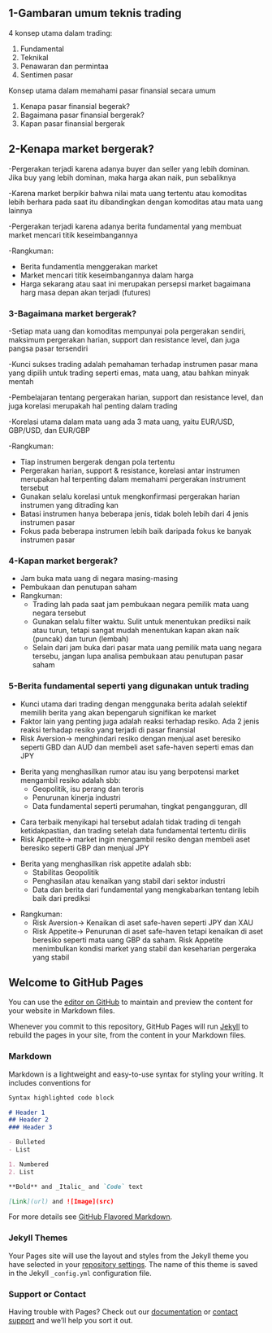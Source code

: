 ## 1-Gambaran umum teknis trading

4 konsep utama dalam trading:
1. Fundamental
2. Teknikal
3. Penawaran dan permintaa
4. Sentimen pasar


Konsep utama dalam memahami pasar finansial secara umum
1. Kenapa pasar finansial begerak?
2. Bagaimana pasar finansial bergerak?
3. Kapan pasar finansial bergerak


## 2-Kenapa market bergerak?

-Pergerakan terjadi karena adanya buyer dan seller yang lebih dominan. Jika buy yang lebih dominan, maka harga akan naik, pun sebaliknya

-Karena market berpikir bahwa nilai mata uang tertentu atau komoditas lebih berhara pada saat itu dibandingkan dengan komoditas atau mata uang lainnya

-Pergerakan terjadi karena adanya berita fundamental yang membuat market mencari titik keseimbangannya

-Rangkuman:
* Berita fundamentla menggerakan market
* Market mencari titik keseimbangannya dalam harga
* Harga sekarang atau saat ini merupakan persepsi market bagaimana harg masa depan akan terjadi (futures)



### 3-Bagaimana market bergerak?

-Setiap mata uang dan komoditas mempunyai pola pergerakan sendiri, maksimum pergerakan harian, support dan resistance level, dan juga pangsa pasar tersendiri

-Kunci sukses trading adalah pemahaman terhadap instrumen pasar mana yang dipilih untuk trading seperti emas, mata uang, atau bahkan minyak mentah

-Pembelajaran tentang pergerakan harian, support dan resistance level, dan juga korelasi merupakah hal penting dalam trading

-Korelasi utama dalam mata uang ada 3 mata uang, yaitu EUR/USD, GBP/USD, dan EUR/GBP

-Rangkuman:
* Tiap instrumen bergerak dengan pola tertentu
* Pergerakan harian, support & resistance, korelasi antar instrumen merupakan hal terpenting dalam memahami pergerakan instrument tersebut
* Gunakan selalu korelasi untuk mengkonfirmasi pergerakan harian instrumen yang ditrading kan
* Batasi instrumen hanya beberapa jenis, tidak boleh lebih dari 4 jenis instrumen pasar
* Fokus pada beberapa instrumen lebih baik daripada fokus ke banyak instrumen pasar


### 4-Kapan market bergerak?

* Jam buka mata uang di negara masing-masing
* Pembukaan dan penutupan saham
* Rangkuman:
   * Trading lah pada saat jam pembukaan negara pemilik mata uang negara tersebut
   * Gunakan selalu filter waktu. Sulit untuk menentukan prediksi naik atau turun, tetapi sangat mudah menentukan kapan akan naik (puncak) dan turun (lembah)
   * Selain dari jam buka dari pasar mata uang pemilik mata uang negara tersebu, jangan lupa analisa pembukaan atau penutupan pasar saham


### 5-Berita fundamental seperti yang digunakan untuk trading

* Kunci utama dari trading dengan menggunaka berita adalah selektif memilih berita yang akan bepengaruh signifikan ke market
* Faktor lain yang penting juga adalah reaksi terhadap resiko. Ada 2 jenis reaksi terhadap resiko yang terjadi di pasar finansial
* Risk Aversion-> menghindari resiko dengan menjual aset beresiko seperti GBD dan AUD dan membeli aset safe-haven seperti emas dan JPY
- Berita yang menghasilkan rumor atau isu yang berpotensi market mengambil resiko adalah sbb:
    * Geopolitik, isu perang dan teroris
    * Penurunan kinerja industri
    * Data fundamental seperti perumahan, tingkat pengangguran, dll
* Cara terbaik menyikapi hal tersebut adalah tidak trading di tengah ketidakpastian, dan trading setelah data fundamental tertentu dirilis
* Risk Appetite-> market ingin mengambil resiko dengan membeli aset beresiko seperti GBP dan menjual JPY
- Berita yang menghasilkan risk appetite adalah sbb:
    * Stabilitas Geopolitik
    * Penghasilan atau kenaikan yang stabil dari sektor industri
    * Data dan berita dari fundamental yang mengkabarkan tentang lebih baik dari prediksi
* Rangkuman:
  * Risk Aversion-> Kenaikan di aset safe-haven seperti JPY dan XAU
  * Risk Appetite-> Penurunan di aset safe-haven tetapi kenaikan di aset beresiko seperti mata uang GBP da saham. Risk Appetite menimbulkan kondisi market yang stabil dan keseharian pergeraka yang stabil


## Welcome to GitHub Pages

You can use the [editor on GitHub](https://github.com/itsmecevi/news-trading/edit/master/README.md) to maintain and preview the content for your website in Markdown files.

Whenever you commit to this repository, GitHub Pages will run [Jekyll](https://jekyllrb.com/) to rebuild the pages in your site, from the content in your Markdown files.

### Markdown

Markdown is a lightweight and easy-to-use syntax for styling your writing. It includes conventions for

```markdown
Syntax highlighted code block

# Header 1
## Header 2
### Header 3

- Bulleted
- List

1. Numbered
2. List

**Bold** and _Italic_ and `Code` text

[Link](url) and ![Image](src)
```

For more details see [GitHub Flavored Markdown](https://guides.github.com/features/mastering-markdown/).

### Jekyll Themes

Your Pages site will use the layout and styles from the Jekyll theme you have selected in your [repository settings](https://github.com/itsmecevi/news-trading/settings). The name of this theme is saved in the Jekyll `_config.yml` configuration file.

### Support or Contact

Having trouble with Pages? Check out our [documentation](https://help.github.com/categories/github-pages-basics/) or [contact support](https://github.com/contact) and we’ll help you sort it out.
